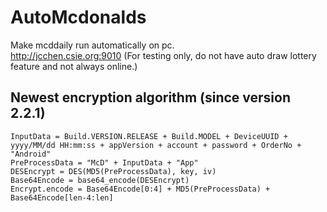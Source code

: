 # AutoMcdonalds  
Make mcddaily run automatically on pc.   
http://jcchen.csie.org:9010 (For testing only, do not have auto draw lottery feature and not always online.)

## Newest encryption algorithm (since version 2.2.1) 
``` 
InputData = Build.VERSION.RELEASE + Build.MODEL + DeviceUUID + yyyy/MM/dd HH:mm:ss + appVersion + account + password + OrderNo + "Android"  
PreProcessData = "McD" + InputData + "App"  
DESEncrypt = DES(MD5(PreProcessData), key, iv)  
Base64Encode = base64_encode(DESEncrypt)  
Encrypt.encode = Base64Encode[0:4] + MD5(PreProcessData) + Base64Encode[len-4:len]  
``` 
